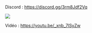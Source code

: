 Discord : https://discord.gg/3rm8Jdf2Vq

<img src="https://i.imgur.com/GXuWr4o.png">

Vidéo : https://youtu.be/_xnb_7lSyZw
